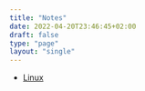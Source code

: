 ```yaml
---
title: "Notes"
date: 2022-04-20T23:46:45+02:00
draft: false
type: "page"
layout: "single"
---
```


 - [Linux](linux/)
